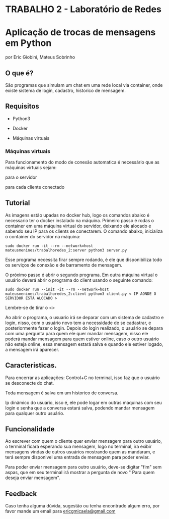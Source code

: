 # TRABALHO 2  - Laboratório de Redes
# Aplicação de trocas de mensagens em Python
por Eric Giobini, Mateus Sobrinho

## O que é?

São programas que simulam um chat em uma rede local via container, onde existe sistema de login, cadastro, historico de mensagem.



## Requisitos

- Python3

- Docker

- Máquinas virtuais

### Máquinas virtuais

Para funcionamento do modo de conexão automatica é necessário que as máquinas virtuais sejam:


para o servidor

para cada cliente conectado


## Tutorial

As imagens estão upadas no docker hub, logo os comandos abaixo é necessario ter o docker instalado na máquina.
Primeiro passo é rodas o container em uma máquina virtual do servidor, deixando ele alocado e sabendo seu IP para os clients se conectarem.
O comando abaixo, inicializa o container do servidor na máquina:

~~~
sudo docker run -it --rm --network=host mateusmenines/trabalhoredes_2:server python3 server.py
~~~

Esse programa necessita firar sempre rodando, é ele que disponibiliza todo os serviços de conexão e de barramento de mensagem.

O próximo passo é abrir o segundo programa.
Em outra máquina virtual o usuário deverá abrir o programa do client usando o seguinte comando:

~~~
sudo docker run --init -it --rm --network=host mateusmenines/trabalhoredes_2:client python3 client.py < IP AONDE O SERVIDOR ESTÁ ALOCADO >
~~~ 
Lembre-se de tirar o <>

Ao abrir o programa, o usuario irá se deparar com um sistema de cadastro e login, nisso, com o usuário novo tem a necessidade de se cadastrar, e posteriormente fazer o login.
Depois do login realizado, o usuário se depara com uma pergunta para quem ele quer mandar mensagem, nisso ele poderá mandar mensagem para quem estiver online, caso o outro usuário não esteja online, essa mensagem estará salva e quando ele estiver logado, a mensagem irá aparecer.

## Caracteristicas.

Para encerrar as aplicações: Control+C no terminal, isso faz que o usuário se desconecte do chat.

Toda mensagem é salva em um historico de conversa.

Ip dinâmico do usuário, isso é, ele pode logar em outras máquinas com seu login e senha que a conversa estará salva, podendo mandar mensagem para qualquer outro usuário.

## Funcionalidade

Ao escrever com quem o cliente quer enviar mensagem para outro usuário, o terminal ficará esperando sua mensagem, logo no terminal, ira exibir mensagens vindas de outros usuários mostrando quem as mandaram, e terá sempre disponivel uma entrada de mensagem para poder enviar.

Para poder enviar mensagem para outro usuário, deve-se digitar "fim" sem aspas, que em seu terminal irá mostrar a pergunta de novo " Para quem deseja enviar mensagem".


## Feedback

Caso tenha alguma dúvida, sugestão ou tenha encontrado algum erro, por favor mande um email para ericgmicaela@gmail.com
